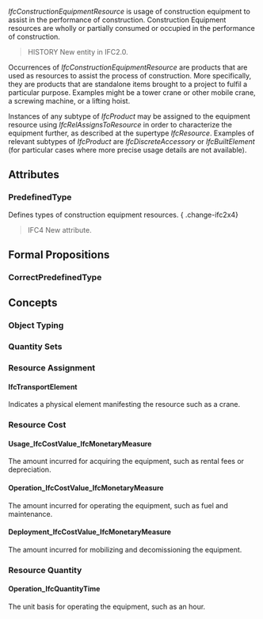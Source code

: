 _IfcConstructionEquipmentResource_ is usage of construction equipment to assist in the performance of construction. Construction Equipment resources are wholly or partially consumed or occupied in the performance of construction.

<!-- end of short definition -->


> HISTORY New entity in IFC2.0.

Occurrences of _IfcConstructionEquipmentResource_ are products that are used as resources to assist the process of construction. More specifically, they are products that are standalone items brought to a project to fulfil a particular purpose. Examples might be a tower crane or other mobile crane, a screwing machine, or a lifting hoist.

Instances of any subtype of _IfcProduct_ may be assigned to the equipment resource using _IfcRelAssignsToResource_ in order to characterize the equipment further, as described at the supertype _IfcResource_. Examples of relevant subtypes of _IfcProduct_ are _IfcDiscreteAccessory_ or _IfcBuiltElement_ (for particular cases where more precise usage details are not available).

## Attributes

### PredefinedType
Defines types of construction equipment resources.
{ .change-ifc2x4}
> IFC4 New attribute.

## Formal Propositions

### CorrectPredefinedType

## Concepts

### Object Typing



### Quantity Sets



### Resource Assignment



#### IfcTransportElement

Indicates a physical element manifesting the resource such as a crane.

### Resource Cost



#### Usage_IfcCostValue_IfcMonetaryMeasure

The amount incurred for acquiring the equipment, such as rental fees or depreciation.

#### Operation_IfcCostValue_IfcMonetaryMeasure

The amount incurred for operating the equipment, such as fuel and maintenance.

#### Deployment_IfcCostValue_IfcMonetaryMeasure

The amount incurred for mobilizing and decomissioning the equipment.

### Resource Quantity



#### Operation_IfcQuantityTime

The unit basis for operating the equipment, such as an hour.

